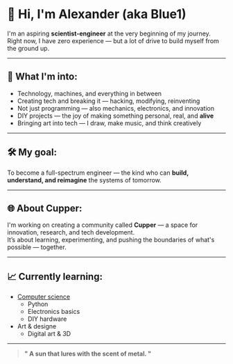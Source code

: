 # 👋 Hi, I'm Alexander (aka Blue1)

I'm an aspiring **scientist-engineer** at the very beginning of my journey.  
Right now, I have zero experience — but a lot of drive to build myself from the ground up.

---

## 🔬 What I'm into:
- Technology, machines, and everything in between
- Creating tech and breaking it — hacking, modifying, reinventing
- Not just programming — also mechanics, electronics, and innovation
- DIY projects — the joy of making something personal, real, and **alive**
- Bringing art into tech — I draw, make music, and think creatively

---

## 🛠️ My goal:
To become a full-spectrum engineer — the kind who can **build, understand, and reimagine** the systems of tomorrow.

---

## 🌐 About Cupper:
I'm working on creating a community called **Cupper** — a space for innovation, research, and tech development.  
It’s about learning, experimenting, and pushing the boundaries of what's possible — together.

---

## 📈 Currently learning:
- [Computer science](https://roadmap.sh/computer-science)
  - Python
  - Electronics basics
  - DIY hardware
- Art & designe
  - Digital art & 3D

---

> **" A sun that lures with the scent of metal. "**
